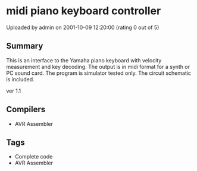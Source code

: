 # midi piano keyboard controller

Uploaded by admin on 2001-10-09 12:20:00 (rating 0 out of 5)

## Summary

This is an interface to the Yamaha piano keyboard with velocity measurement and key decoding. The output is in midi format for a synth or PC sound card. The program is simulator tested only. The circuit schematic is included.  

ver 1.1

## Compilers

- AVR Assembler

## Tags

- Complete code
- AVR Assembler
